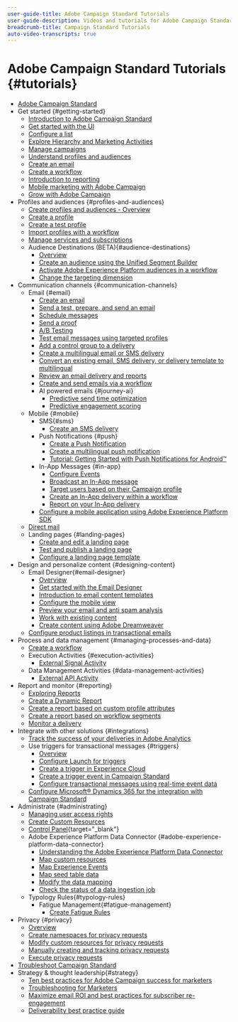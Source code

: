 ```yaml
---
user-guide-title: Adobe Campaign Standard Tutorials
user-guide-description: Videos and tutorials for Adobe Campaign Standard.
breadcrumb-title: Campaign Standard Tutorials
auto-video-transcripts: true
---
```


# Adobe Campaign Standard Tutorials {#tutorials}

+ [Adobe Campaign Standard](/help/overview.md)
+ Get started {#getting-started}
  + [Introduction to Adobe Campaign Standard](/help/getting-started/adobe-campaign-standard-introduction.md)
  + [Get started with the UI](/help/getting-started/getting-started-with-the-ui.md)
  + [Configure a list](/help/getting-started/configure-a-list.md)
  + [Explore Hierarchy and Marketing Activities](/help/getting-started/explore-hierarchy-and-marketing-activities.md)
  + [Manage campaigns](/help/getting-started/managing-campaigns.md)
  + [Understand profiles and audiences](/help/getting-started/understanding-profiles-and-audiences.md)
  + [Create an email](https://experienceleague.adobe.com/docs/campaign-standard-learn/tutorials/communication-channels/email/create-email-from-homepage.html)
  + [Create a workflow](https://experienceleague.adobe.com/docs/campaign-standard-learn/tutorials/managing-processes-and-data/creating-a-workflow.html)
  + [Introduction to reporting](/help/getting-started/reporting-with-adobe-campaign-introduction.md)
  + [Mobile marketing with Adobe Campaign](/help/getting-started/mobile-marketing-with-adobe-campaign.md)
  + [Grow with Adobe Campaign](/help/getting-started/growing-with-adobe-campaign.md)
+ Profiles and audiences {#profiles-and-audiences}
  + [Create profiles and audiences - Overview](/help/profiles-and-audiences/creating-profiles-and-audiences.md)
  + [Create a profile](/help/profiles-and-audiences/creating-a-profile.md)
  + [Create a test profile](/help/profiles-and-audiences/test-profiles.md)
  + [Import profiles with a workflow](/help/managing-processes-and-data/importing-profiles.md)
  + [Manage services and subscriptions](/help/managing-processes-and-data/services-and-subscriptions.md)
  + Audience Destinations (BETA){#audience-destinations}
    + [Overview](/help/profiles-and-audiences/audience-destinations/audience-destinations-overview.md)
    + [Create an audience using the Unified Segment Builder](/help/profiles-and-audiences/audience-destinations/creating-audiences-using-segment-builder.md)
    + [Activate Adobe Experience Platform audiences in a workflow](/help/profiles-and-audiences/audience-destinations/activating-aep-audiences.md)
    + [Change the targeting dimension](/help/profiles-and-audiences/audience-destinations/changing-targeting-dimension.md)
+ Communication channels {#communication-channels}
  + Email {#email}
    + [Create an email](/help/communication-channels/email/create-email-from-homepage.md)
    + [Send a test, prepare, and send an email](/help/communication-channels/email/sending-test-preparing-sending-email.md)
    + [Schedule messages](/help/communication-channels/email/schedule-messages.md)
    + [Send a proof](/help/communication-channels/email/send-a-proof.md)
    + [A/B Testing](/help/communication-channels/email/a-b-testing.md)
    + [Test email messages using targeted profiles](/help/communication-channels/email/profile-substitution.md)
    + [Add a control group to a delivery](/help/communication-channels/email/control-groups.md)
    + [Create a multilingual email or SMS delivery](/help/communication-channels/create-multilingual-deliveries.md)
    + [Convert an existing email, SMS delivery, or delivery template to multilingual](/help/communication-channels/covert-into-multilingual-deliveries.md)
    + [Review an email delivery and reports](/help/communication-channels/email/reviewing-personalized-email-delivery-and-reports.md)
    + [Create and send emails via a workflow](/help/communication-channels/email/create-and-send-emails-via-workflow.md)
    + AI powered emails {#journey-ai}
      + [Predictive send time optimization](/help/communication-channels/email/ai-powered-emails/predictive-send-time-optimization.md)
      + [Predictive engagement scoring](/help/communication-channels/email/ai-powered-emails/predictive-engagement-scoring.md)
  + Mobile {#mobile}
    + SMS{#sms}
      + [Create an SMS delivery](/help/communication-channels/mobile/sms/sms-delivery.md)
    + Push Notifications {#push}
      + [Create a Push Notification](/help/communication-channels/mobile/push-notifications/creating-a-push-notification.md)
      + [Create a multilingual push notification](/help/communication-channels/mobile/push-notifications/creating-multilingual-push-notifications.md)
      + [Tutorial: Getting Started with Push Notifications for Android&trade;](https://experienceleague.adobe.com/docs/campaign-standard-learn/getting-started-with-push-notifications-android/introduction.html)
    + In-App Messages {#in-app}
      + [Configure Events](/help/communication-channels/mobile/in-app/configure-events.md)
      + [Broadcast an In-App message](/help/communication-channels/mobile/in-app/broadcast-in-app-message.md)
      + [Target users based on their Campaign profile](/help/communication-channels/mobile/in-app/target-users-based-on-campaign-profile.md)
      + [Create an In-App delivery within a workflow](/help/communication-channels/mobile/in-app/in-app-activity.md)
      + [Report on your In-App delivery](/help/communication-channels/mobile/in-app/in-app-reporting.md)
    + [Configure a mobile application using Adobe Experience Platform SDK](/help/communication-channels/mobile/configure-mobile-apps-using-aep-sdk.md)
  + [Direct mail](/help/communication-channels/direct-mail/directmail.md)
  + Landing pages {#landing-pages}
    + [Create and edit a landing page](/help/communication-channels/landing-pages/landing-page-create-and-edit.md)
    + [Test and publish a landing page](/help/communication-channels/landing-pages/landing-page-test-and-publish.md)
    + [Configure a landing page template](/help/communication-channels/landing-pages/landing-page-configure-templates.md)
+ Design and personalize content {#designing-content}
  + Email Designer{#email-designer}
    + [Overview](/help/designing-content/email-designer/email-designer-overview.md)
    + [Get started with the Email Designer](/help/designing-content/email-designer/getting-started-with-the-email-designer.md)
    + [Introduction to email content templates](/help/designing-content/email-designer/email-content-templates.md)
    + [Configure the mobile view](/help/designing-content/email-designer/configure-the-mobile-view.md)
    + [Preview your email and anti spam analysis](/help/designing-content/email-designer/preview-your-email.md)
    + [Work with existing content](/help/designing-content/email-designer/working-with-existing-content.md)
    + [Create content using Adobe Dreamweaver](/help/designing-content/email-designer/dreamweaver-integration.md)
  + [Configure product listings in transactional emails](/help/designing-content/product-listings-in-transactional-email.md)
+ Process and data management {#managing-processes-and-data}
  + [Create a workflow](/help/managing-processes-and-data/creating-a-workflow.md)
  + Execution Activities {#execution-activities}
    + [External Signal Activity](/help/managing-processes-and-data/execution-activities/external-signal-activity.md)
  + Data Management Activities {#data-management-activities}
    + [External API Activity](/help/managing-processes-and-data/data-management-activities/external-api-activity.md)
+ Report and monitor {#reporting}
  + [Exploring Reports](/help/getting-started/exploring-reports.md)
  + [Create a Dynamic Report](/help/reporting/creating-a-dynamic-report.md)
  + [Create a report based on custom profile attributes](/help/reporting/custom-profile-attributes-dynamic-reports.md)
  + [Create a report based on workflow segments](/help/reporting/report-on-workflow-segments.md)
  + [Monitor a delivery](/help/reporting/monitor-a-delivery.md)
+ Integrate with other solutions {#integrations}
  + [Track the success of your deliveries in Adobe Analytics](/help/integrations/track-the-success-of-your-deliveries-in-analytics.md)
  + Use triggers for transactional messages {#triggers}
    + [Overview](/help/integrations/using-triggers-for-transactional-messaging-overview.md)
    + [Configure Launch for triggers](/help/integrations/configure-launch-for-triggers.md)
    + [Create a trigger in Experience Cloud](/help/integrations/create-a-trigger-in-experience-cloud.md)
    + [Create a trigger event in Campaign Standard](/help/integrations/create-a-trigger-event.md)
    + [Configure transactional messages using real-time event data](/help/integrations/configure-transactional-messages-using-realtime-event-data.md)
  + [Configure Microsoft&reg; Dynamics 365 for the integration with Campaign Standard](/help/integrations/configure-dynamics-365.md)
+ Administrate {#administrating}
  + [Managing user access rights](/help/administrating/managing-user-access-rights.md)
  + [Create Custom Resources](https://experienceleague.adobe.com/docs/campaign-standard-learn/creating-custom-resources/introduction.html)
  + [Control Panel](https://experienceleague.adobe.com/docs/control-panel-learn/control-panel/control-panel-overview.html){target="_blank"}
  + Adobe Experience Platform Data Connector {#adobe-experience-platform-data-connector}
    + [Understanding the Adobe Experience Platform Data Connector](/help/administrating/adobe-experience-platform-data-connector/understanding-the-adobe-experience-platform-data-connector.md)
    + [Map custom resources](/help/administrating/adobe-experience-platform-data-connector/mapping-custom-resources.md)
    + [Map Experience Events](/help/administrating/adobe-experience-platform-data-connector/mapping-experience-events.md)
    + [Map seed table data](/help/administrating/adobe-experience-platform-data-connector/mapping-seed-table-data.md)
    + [Modify the data mapping](/help/administrating/adobe-experience-platform-data-connector/modifying-data-mapping.md)
    + [Check the status of a data ingestion job](/help/administrating/adobe-experience-platform-data-connector/checking-status-of-data-ingestion-jobs.md)
  + Typology Rules{#typology-rules}
    + Fatigue Management{#fatigue-management}
      + [Create Fatigue Rules](/help/administrating/typology-rules/fatigue-management/create-fatigue-rules.md)
+ Privacy {#privacy}
  + [Overview](/help/privacy/privacy-overview.md)
  + [Create namespaces for privacy requests](/help/privacy/namespaces-for-privacy-requests.md)
  + [Modify custom resources for privacy requests](/help/privacy/custom-resources-for-privacy-requests.md)
  + [Manually creating and tracking privacy requests](/help/privacy/create-and-track-privacy-requests.md)
  + [Execute privacy requests](/help/privacy/execute-privacy-requests.md)
+ [Troubleshoot Campaign Standard](https://experienceleague.adobe.com/docs/campaign-standard-learn/troubleshooting/overview.html)
+ Strategy & thought leadership{#strategy}
  + [Ten best practices for Adobe Campaign success for marketers](/help/strategy/10-best-practices-for-marketers.md)
  + [Troubleshooting for Marketers](/help/strategy/troubleshooting-for-marketers.md)
  + [Maximize email ROI and best practices for subscriber re-engagement](/help/strategy/campaign-maximize-email-best-practices.md)
  + [Deliverability best practice guide](https://experienceleague.adobe.com/docs/deliverability-learn/deliverability-best-practice-guide/introduction.html)

